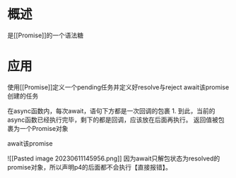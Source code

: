 # 概述
是[[Promise]]的一个语法糖

# 应用
使用[[Promise]]定义一个pending任务并定义好resolve与reject
await该promise创建的任务

在async函数内，每次await，语句下方都是一次回调的包裹
	1. 到此，当前的async函数已经执行完毕，剩下的都是回调，应该放在后面再执行。
返回值被包裹为一个Promise对象

await该promise

![[Pasted image 20230611145956.png]]
因为await只解包状态为resolved的promise对象，所以声明p4的后面都不会执行【直接报错】。